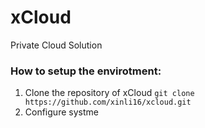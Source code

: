# xCloud
Private Cloud Solution

### How to setup the envirotment:
1. Clone the repository of xCloud
 `git clone https://github.com/xinli16/xcloud.git`
2. Configure systme
